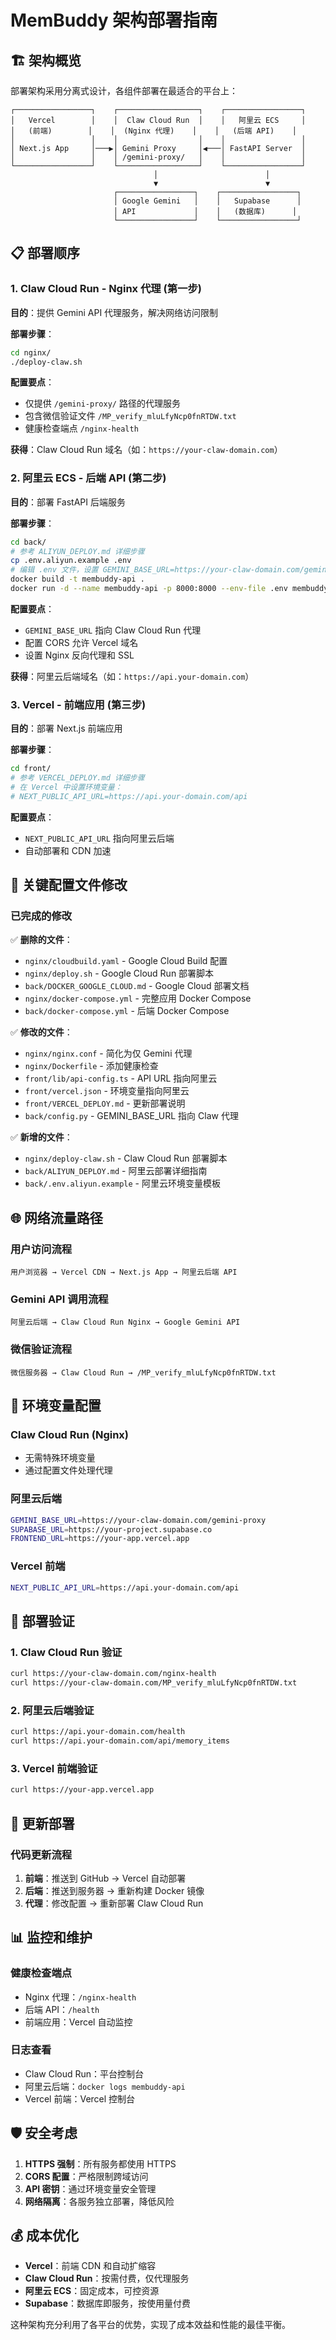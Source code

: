 # MemBuddy 架构部署指南

## 🏗️ 架构概览

部署架构采用分离式设计，各组件部署在最适合的平台上：

```
┌─────────────────┐    ┌──────────────────┐    ┌─────────────────┐
│   Vercel        │    │  Claw Cloud Run  │    │   阿里云 ECS     │
│   (前端)        │    │  (Nginx 代理)    │    │   (后端 API)    │
│                 │    │                  │    │                 │
│ Next.js App     │───▶│ Gemini Proxy     │◀───│ FastAPI Server  │
│                 │    │ /gemini-proxy/   │    │                 │
└─────────────────┘    └──────────────────┘    └─────────────────┘
                                │                        │
                                ▼                        ▼
                       ┌─────────────────┐    ┌─────────────────┐
                       │ Google Gemini   │    │   Supabase      │
                       │ API             │    │   (数据库)      │
                       └─────────────────┘    └─────────────────┘
```

## 📋 部署顺序

### 1. Claw Cloud Run - Nginx 代理 (第一步)

**目的**：提供 Gemini API 代理服务，解决网络访问限制

**部署步骤**：
```bash
cd nginx/
./deploy-claw.sh
```

**配置要点**：
- 仅提供 `/gemini-proxy/` 路径的代理服务
- 包含微信验证文件 `/MP_verify_mluLfyNcp0fnRTDW.txt`
- 健康检查端点 `/nginx-health`

**获得**：Claw Cloud Run 域名（如：`https://your-claw-domain.com`）

### 2. 阿里云 ECS - 后端 API (第二步)

**目的**：部署 FastAPI 后端服务

**部署步骤**：
```bash
cd back/
# 参考 ALIYUN_DEPLOY.md 详细步骤
cp .env.aliyun.example .env
# 编辑 .env 文件，设置 GEMINI_BASE_URL=https://your-claw-domain.com/gemini-proxy
docker build -t membuddy-api .
docker run -d --name membuddy-api -p 8000:8000 --env-file .env membuddy-api
```

**配置要点**：
- `GEMINI_BASE_URL` 指向 Claw Cloud Run 代理
- 配置 CORS 允许 Vercel 域名
- 设置 Nginx 反向代理和 SSL

**获得**：阿里云后端域名（如：`https://api.your-domain.com`）

### 3. Vercel - 前端应用 (第三步)

**目的**：部署 Next.js 前端应用

**部署步骤**：
```bash
cd front/
# 参考 VERCEL_DEPLOY.md 详细步骤
# 在 Vercel 中设置环境变量：
# NEXT_PUBLIC_API_URL=https://api.your-domain.com/api
```

**配置要点**：
- `NEXT_PUBLIC_API_URL` 指向阿里云后端
- 自动部署和 CDN 加速

## 🔧 关键配置文件修改

### 已完成的修改

✅ **删除的文件**：
- `nginx/cloudbuild.yaml` - Google Cloud Build 配置
- `nginx/deploy.sh` - Google Cloud Run 部署脚本
- `back/DOCKER_GOOGLE_CLOUD.md` - Google Cloud 部署文档
- `nginx/docker-compose.yml` - 完整应用 Docker Compose
- `back/docker-compose.yml` - 后端 Docker Compose

✅ **修改的文件**：
- `nginx/nginx.conf` - 简化为仅 Gemini 代理
- `nginx/Dockerfile` - 添加健康检查
- `front/lib/api-config.ts` - API URL 指向阿里云
- `front/vercel.json` - 环境变量指向阿里云
- `front/VERCEL_DEPLOY.md` - 更新部署说明
- `back/config.py` - GEMINI_BASE_URL 指向 Claw 代理

✅ **新增的文件**：
- `nginx/deploy-claw.sh` - Claw Cloud Run 部署脚本
- `back/ALIYUN_DEPLOY.md` - 阿里云部署详细指南
- `back/.env.aliyun.example` - 阿里云环境变量模板

## 🌐 网络流量路径

### 用户访问流程
```
用户浏览器 → Vercel CDN → Next.js App → 阿里云后端 API
```

### Gemini API 调用流程
```
阿里云后端 → Claw Cloud Run Nginx → Google Gemini API
```

### 微信验证流程
```
微信服务器 → Claw Cloud Run → /MP_verify_mluLfyNcp0fnRTDW.txt
```

## 🔑 环境变量配置

### Claw Cloud Run (Nginx)
- 无需特殊环境变量
- 通过配置文件处理代理

### 阿里云后端
```bash
GEMINI_BASE_URL=https://your-claw-domain.com/gemini-proxy
SUPABASE_URL=https://your-project.supabase.co
FRONTEND_URL=https://your-app.vercel.app
```

### Vercel 前端
```bash
NEXT_PUBLIC_API_URL=https://api.your-domain.com/api
```

## 🚀 部署验证

### 1. Claw Cloud Run 验证
```bash
curl https://your-claw-domain.com/nginx-health
curl https://your-claw-domain.com/MP_verify_mluLfyNcp0fnRTDW.txt
```

### 2. 阿里云后端验证
```bash
curl https://api.your-domain.com/health
curl https://api.your-domain.com/api/memory_items
```

### 3. Vercel 前端验证
```bash
curl https://your-app.vercel.app
```

## 🔄 更新部署

### 代码更新流程
1. **前端**：推送到 GitHub → Vercel 自动部署
2. **后端**：推送到服务器 → 重新构建 Docker 镜像
3. **代理**：修改配置 → 重新部署 Claw Cloud Run

## 📊 监控和维护

### 健康检查端点
- Nginx 代理：`/nginx-health`
- 后端 API：`/health`
- 前端应用：Vercel 自动监控

### 日志查看
- Claw Cloud Run：平台控制台
- 阿里云后端：`docker logs membuddy-api`
- Vercel 前端：Vercel 控制台

## 🛡️ 安全考虑

1. **HTTPS 强制**：所有服务都使用 HTTPS
2. **CORS 配置**：严格限制跨域访问
3. **API 密钥**：通过环境变量安全管理
4. **网络隔离**：各服务独立部署，降低风险

## 💰 成本优化

- **Vercel**：前端 CDN 和自动扩缩容
- **Claw Cloud Run**：按需付费，仅代理服务
- **阿里云 ECS**：固定成本，可控资源
- **Supabase**：数据库即服务，按使用量付费

这种架构充分利用了各平台的优势，实现了成本效益和性能的最佳平衡。